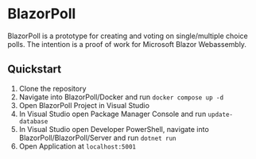 # BlazorPoll

BlazorPoll is a prototype for creating and voting on single/multiple choice polls.
The intention is a proof of work for Microsoft Blazor Webassembly.

## Quickstart

1. Clone the repository
2. Navigate into BlazorPoll/Docker and run `docker compose up -d`
3. Open BlazorPoll Project in Visual Studio
4. In Visual Studio open Package Manager Console and run `update-database`
5. In Visual Studio open Developer PowerShell, navigate into BlazorPoll/BlazorPoll/Server and run `dotnet run`
6. Open Application at `localhost:5001`
